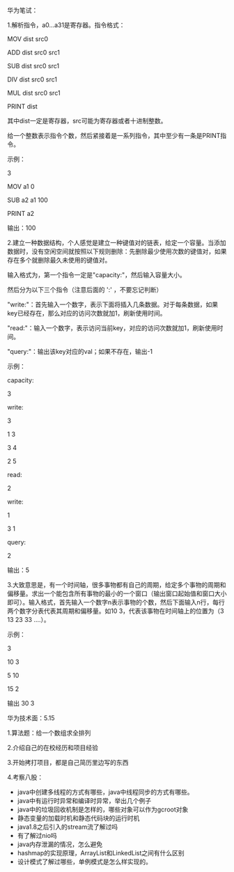 华为笔试：

1.解析指令，a0...a31是寄存器。指令格式：

MOV dist src0

ADD dist src0 src1

SUB dist src0 src1

DIV dist src0 src1

MUL dist src0 src1

PRINT dist

其中dist一定是寄存器，src可能为寄存器或者十进制整数。

给一个整数表示指令个数，然后紧接着是一系列指令，其中至少有一条是PRINT指令。

示例：

3

MOV a1 0

SUB a2 a1 100

PRINT a2

输出：100



2.建立一种数据结构，个人感觉是建立一种键值对的链表，给定一个容量。当添加数据时，没有空闲空间就按照以下规则删除：先删除最少使用次数的键值对，如果存在多个就删除最久未使用的键值对。

输入格式为，第一个指令一定是"capacity:"，然后输入容量大小。

然后分为以下三个指令（注意后面的 ':' ，不要忘记判断）

"write:"：首先输入一个数字，表示下面将插入几条数据。对于每条数据，如果key已经存在，那么对应的访问次数就加1，刷新使用时间。

"read:"：输入一个数字，表示访问当前key，对应的访问次数就加1，刷新使用时间。

"query:"：输出该key对应的val；如果不存在，输出-1

示例：

capacity:

3

write:

3

1 3

3 4 

2 5

read:

2

write:

1

3 1

query:

2

输出：5





3.大致意思是，有一个时间轴，很多事物都有自己的周期，给定多个事物的周期和偏移量。求出一个能包含所有事物的最小的一个窗口（输出窗口起始值和窗口大小即可）。输入格式，首先输入一个数字n表示事物的个数，然后下面输入n行，每行两个数字分表代表其周期和偏移量。如10 3，代表该事物在时间轴上的位置为（3 13 23 33 ....）。

示例：

3

10 3

5 10

15 2

输出 30 3





华为技术面：5.15

1.算法题：给一个数组求全排列

2.介绍自己的在校经历和项目经验

3.开始拷打项目，都是自己简历里边写的东西

4.考察八股：

* java中创建多线程的方式有哪些，java中线程同步的方式有哪些。
* java中有运行时异常和编译时异常，举出几个例子
* java中的垃圾回收机制是怎样的，哪些对象可以作为gcroot对象
* 静态变量的加载时机和静态代码块的运行时机
* java1.8之后引入的stream流了解过吗
* 有了解过nio吗
* java内存泄漏的情况，怎么避免
* hashmap的实现原理，ArrayList和LinkedList之间有什么区别
* 设计模式了解过哪些，单例模式是怎么样实现的。





















